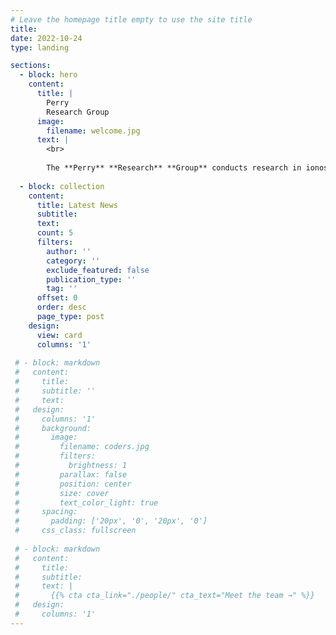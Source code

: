 ```yaml
---
# Leave the homepage title empty to use the site title
title:
date: 2022-10-24
type: landing

sections:
  - block: hero
    content:
      title: |
        Perry
        Research Group
      image:
        filename: welcome.jpg
      text: |
        <br>
        
        The **Perry** **Research** **Group** conducts research in ionospheric plasma dynamics, radar diagnostics and remote sensing, and magnetosphere-ionosphere-thermosphere coupling physics. The Perry Group part is of the Center for Solar-Terrestrial Research and the Institute for Space Weather Science at the New Jersey Institute of Technology and was founded in 2019.
  
  - block: collection
    content:
      title: Latest News
      subtitle:
      text:
      count: 5
      filters:
        author: ''
        category: ''
        exclude_featured: false
        publication_type: ''
        tag: ''
      offset: 0
      order: desc
      page_type: post
    design:
      view: card
      columns: '1'
  
 # - block: markdown
 #   content:
 #     title:
 #     subtitle: ''
 #     text:
 #   design:
 #     columns: '1'
 #     background:
 #       image: 
 #         filename: coders.jpg
 #         filters:
 #           brightness: 1
 #         parallax: false
 #         position: center
 #         size: cover
 #         text_color_light: true
 #     spacing:
 #       padding: ['20px', '0', '20px', '0']
 #     css_class: fullscreen
  
 # - block: markdown
 #   content:
 #     title:
 #     subtitle:
 #     text: |
 #       {{% cta cta_link="./people/" cta_text="Meet the team →" %}}
 #   design:
 #     columns: '1'
---
```

